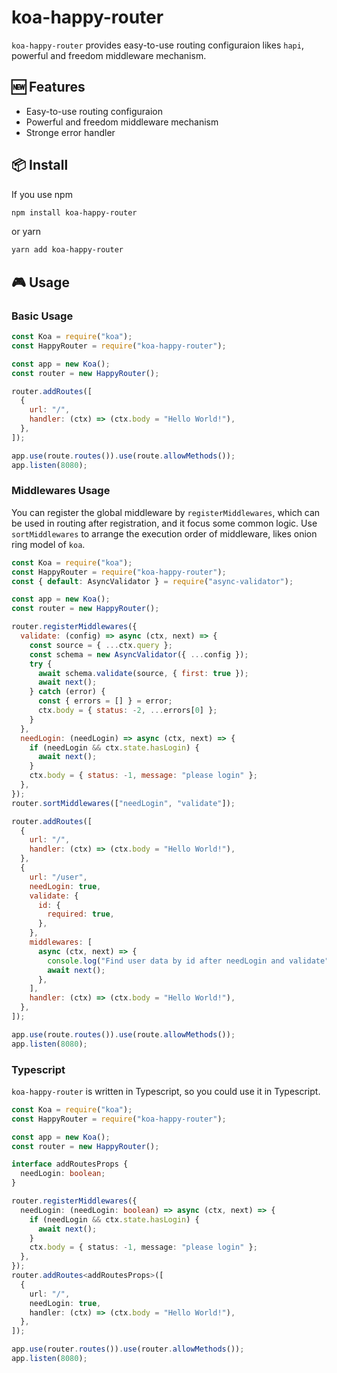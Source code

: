 # koa-happy-router

`koa-happy-router` provides easy-to-use routing configuraion likes `hapi`, powerful and freedom middleware mechanism.

## 🆕 Features

- Easy-to-use routing configuraion
- Powerful and freedom middleware mechanism
- Stronge error handler

## 📦 Install

If you use npm

```bash
npm install koa-happy-router
```

or yarn

```bash
yarn add koa-happy-router
```

## 🎮 Usage

### Basic Usage

```javascript
const Koa = require("koa");
const HappyRouter = require("koa-happy-router");

const app = new Koa();
const router = new HappyRouter();

router.addRoutes([
  {
    url: "/",
    handler: (ctx) => (ctx.body = "Hello World!"),
  },
]);

app.use(route.routes()).use(route.allowMethods());
app.listen(8080);
```

### Middlewares Usage

You can register the global middleware by `registerMiddlewares`, which can be used in routing after registration, and it focus some common logic. Use `sortMiddlewares` to arrange the execution order of middleware, likes onion ring model of `koa`.

```javascript
const Koa = require("koa");
const HappyRouter = require("koa-happy-router");
const { default: AsyncValidator } = require("async-validator");

const app = new Koa();
const router = new HappyRouter();

router.registerMiddlewares({
  validate: (config) => async (ctx, next) => {
    const source = { ...ctx.query };
    const schema = new AsyncValidator({ ...config });
    try {
      await schema.validate(source, { first: true });
      await next();
    } catch (error) {
      const { errors = [] } = error;
      ctx.body = { status: -2, ...errors[0] };
    }
  },
  needLogin: (needLogin) => async (ctx, next) => {
    if (needLogin && ctx.state.hasLogin) {
      await next();
    }
    ctx.body = { status: -1, message: "please login" };
  },
});
router.sortMiddlewares(["needLogin", "validate"]);

router.addRoutes([
  {
    url: "/",
    handler: (ctx) => (ctx.body = "Hello World!"),
  },
  {
    url: "/user",
    needLogin: true,
    validate: {
      id: {
        required: true,
      },
    },
    middlewares: [
      async (ctx, next) => {
        console.log("Find user data by id after needLogin and validate");
        await next();
      },
    ],
    handler: (ctx) => (ctx.body = "Hello World!"),
  },
]);

app.use(route.routes()).use(route.allowMethods());
app.listen(8080);
```

### Typescript

`koa-happy-router` is written in Typescript, so you could use it in Typescript.

```typescript
const Koa = require("koa");
const HappyRouter = require("koa-happy-router");

const app = new Koa();
const router = new HappyRouter();

interface addRoutesProps {
  needLogin: boolean;
}

router.registerMiddlewares({
  needLogin: (needLogin: boolean) => async (ctx, next) => {
    if (needLogin && ctx.state.hasLogin) {
      await next();
    }
    ctx.body = { status: -1, message: "please login" };
  },
});
router.addRoutes<addRoutesProps>([
  {
    url: "/",
    needLogin: true,
    handler: (ctx) => (ctx.body = "Hello World!"),
  },
]);

app.use(router.routes()).use(router.allowMethods());
app.listen(8080);
```

